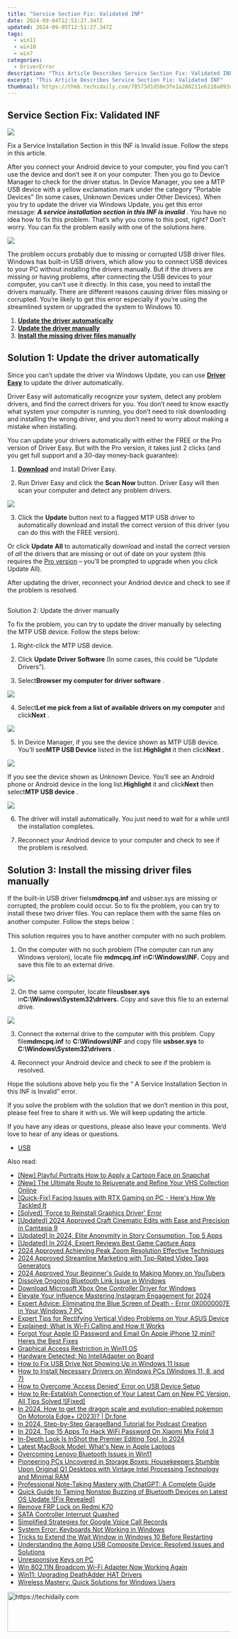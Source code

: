 ```yaml
---
title: "Service Section Fix: Validated INF"
date: 2024-09-04T12:51:27.347Z
updated: 2024-09-05T12:51:27.347Z
tags:
  - win11
  - win10
  - win7
categories:
  - DriverError
description: "This Article Describes Service Section Fix: Validated INF"
excerpt: "This Article Describes Service Section Fix: Validated INF"
thumbnail: https://thmb.techidaily.com/78573d1d50e3fe1a208211e6210a893de5cb63383e5008c1e4699b06b4a4f916.jpg
---
```


## Service Section Fix: Validated INF

![](https://images.drivereasy.com/wp-content/uploads/2018/01/a-service-installation-section-in-this-inf-is-invalid.jpg)

 Fix a Service Installation Section in this INF is Invalid issue. Follow the steps in this article.

 After you connect your Android device to your computer, you find you can’t use the device and don’t see it on your computer. Then you go to Device Manager to check for the driver status. In Device Manager, you see a MTP USB device with a yellow exclamation mark under the category “Portable Devices” (In some cases, Unknown Devices under Other Devices). When you try to update the driver via Windows Update, you get this error message: _**A service installation section in this INF is invalid**_  . You have no idea how to fix this problem. That’s why you come to this post, right? Don’t worry. You can fix the problem easily with one of the solutions here.

![](https://images.drivereasy.com/wp-content/uploads/2018/01/img_5a6866fadc093.jpg)

 The problem occurs probably due to missing or corrupted USB driver files. Windows has built-in USB drivers, which allow you to connect USB devices to your PC without installing the drivers manually. But if the drivers are missing or having problems, after connecting the USB devices to your computer, you can’t use it directly. In this case, you need to install the drivers manually. There are different reasons causing driver files missing or corrupted. You’re likely to get this error especially if you’re using the streamlined system or upgraded the system to Windows 10.

1. [**Update the driver automatically**](https://bluetties.sjv.io/lxv4pm)
2. [**Update the driver manually**](https://technitya.sjv.io/dkpn02)
3. [**Install the missing driver files manually**](https://dhgate.sjv.io/5g6yb2)

## Solution 1: Update the driver automatically

 Since you can’t update the driver via Windows Update, you can use **[Driver Easy](https://tools.techidaily.com/drivereasy/download/)**  to update the driver automatically.

 Driver Easy will automatically recognize your system, detect any problem drivers, and find the correct drivers for you. You don’t need to know exactly what system your computer is running, you don’t need to risk downloading and installing the wrong driver, and you don’t need to worry about making a mistake when installing.

 You can update your drivers automatically with either the FREE or the Pro version of Driver Easy. But with the Pro version, it takes just 2 clicks (and you get full support and a 30-day money-back guarantee):

 1) **[Download](https://tools.techidaily.com/drivereasy/download/)**  and install Driver Easy.

 2) Run Driver Easy and click the **Scan Now** button. Driver Easy will then scan your computer and detect any problem drivers.

![](https://images.drivereasy.com/wp-content/uploads/2023/03/Driver-Easy-download-needed-1200x900.jpg)

 3) Click the **Update** button next to a flagged MTP USB driver to automatically download and install the correct version of this driver (you can do this with the FREE version).

 Or click **Update All**  to automatically download and install the correct version of _all_   the drivers that are missing or out of date on your system (this requires the [Pro version](https://tools.techidaily.com/drivereasy/download/) – you’ll be prompted to upgrade when you click Update All).

 After updating the driver, reconnect your Andriod device and check to see if the problem is resolved.

##

 Solution 2: Update the driver manually

 To fix the problem, you can try to update the driver manually by selecting the MTP USB device. Follow the steps below:

1) Right-click the MTP USB device.

2) Click **Update Driver Software** (In some cases, this could be “Update Drivers”).

3) Select**Browser my computer for driver software** .

![](https://images.drivereasy.com/wp-content/uploads/2018/01/img_5a687740cb79e.jpg)

 4) Select**Let me pick from a list of available drivers on my computer** and click**Next** .

![](https://images.drivereasy.com/wp-content/uploads/2018/01/img_5a68744ea8804.png)

 5) In Device Manager, if you see the device shown as MTP USB device. You’ll see**MTP USB Device** listed in the list.**Highlight** it then click**Next** .

![](https://images.drivereasy.com/wp-content/uploads/2018/01/img_5a687724c3ed9.jpg)

 If you see the device shown as Unknown Device. You’ll see an Android phone or Android device in the long list.**Highlight** it and click**Next** then select**MTP USB device** .

![](https://images.drivereasy.com/wp-content/uploads/2018/01/img_5a68796507b2b.png)

 6) The driver will install automatically. You just need to wait for a while until the installation completes.

 7) Reconnect your Andriod device to your computer and check to see if the problem is resolved.

## Solution 3: Install the missing driver files manually

 If the built-in USB driver fiels**mdmcpq.inf** and usbser.sys are missing or corrupted, the problem could occur. So to fix the problem, you can try to install these two driver files. You can replace them with the same files on another computer. Follow the steps below：

 This solution requires you to have another computer with no such problem.

 1) On the computer with no such problem (The computer can run any Windows version), locate file **mdmcpq.inf** in**C:\\Windows\\INF.** Copy and save this file to an external drive.

![](https://images.drivereasy.com/wp-content/uploads/2018/01/img_5a687fa525406.jpg)

 2) On the same computer, locate file**usbser.sys** in**C:\\Windows\\System32\\drivers.** Copy and save this file to an external drive.

![](https://images.drivereasy.com/wp-content/uploads/2018/01/img_5a68804b214be.jpg)

 3) Connect the external drive to the computer with this problem. Copy file**mdmcpq.inf** to **C:\\Windows\\INF** and copy file **usbser.sys** to **C:\\Windows\\System32\\drivers** .

 4) Reconnect your Android device and check to see if the problem is resolved.

 Hope the solutions above help you fix the “ A Service Installation Section in this INF is Invalid” error.

 If you solve the problem with the solution that we don’t mention in this post, please feel free to share it with us. We will keep updating the article.

 If you have any ideas or questions, please also leave your comments. We’d love to hear of any ideas or questions.

* [USB](https://store.drivereasy.com/order/cart.php?PRODS=4731822&QTY=1&AFFILIATE=108875)

<ins class="adsbygoogle"
     style="display:block"
     data-ad-format="autorelaxed"
     data-ad-client="ca-pub-7571918770474297"
     data-ad-slot="1223367746"></ins>



<ins class="adsbygoogle"
     style="display:block"
     data-ad-client="ca-pub-7571918770474297"
     data-ad-slot="8358498916"
     data-ad-format="auto"
     data-full-width-responsive="true"></ins>

<span class="atpl-alsoreadstyle">Also read:</span>
<div><ul>
<li><a href="https://extra-guidance.techidaily.com/new-playful-portraits-how-to-apply-a-cartoon-face-on-snapchat/"><u>[New] Playful Portraits  How to Apply a Cartoon Face on Snapchat</u></a></li>
<li><a href="https://some-skills.techidaily.com/new-the-ultimate-route-to-rejuvenate-and-refine-your-vhs-collection-online/"><u>[New] The Ultimate Route to Rejuvenate and Refine Your VHS Collection Online</u></a></li>
<li><a href="https://driver-error.techidaily.com/quick-fix-facing-issues-with-rtx-gaming-on-pc-heres-how-we-tackled-it/"><u>[Quick-Fix] Facing Issues with RTX Gaming on PC - Here's How We Tackled It</u></a></li>
<li><a href="https://driver-error.techidaily.com/solved-force-to-reinstall-graphics-driver-error/"><u>[Solved] 'Force to Reinstall Graphics Driver' Error</u></a></li>
<li><a href="https://screen-recording.techidaily.com/updated-2024-approved-craft-cinematic-edits-with-ease-and-precision-in-camtasia-9/"><u>[Updated] 2024 Approved  Craft Cinematic Edits with Ease and Precision in Camtasia 9</u></a></li>
<li><a href="https://instagram-videos.techidaily.com/updated-in-2024-elite-anonymity-in-story-consumption-top-5-apps/"><u>[Updated] In 2024, Elite Anonymity in Story Consumption, Top 5 Apps</u></a></li>
<li><a href="https://facebook-record-videos.techidaily.com/updated-in-2024-expert-reviews-best-game-capture-apps/"><u>[Updated] In 2024, Expert Reviews  Best Game Capture Apps</u></a></li>
<li><a href="https://fox-blue.techidaily.com/2024-approved-achieving-peak-zoom-resolution-effective-techniques/"><u>2024 Approved  Achieving Peak Zoom Resolution  Effective Techniques</u></a></li>
<li><a href="https://youtube-help.techidaily.com/2024-approved-streamline-marketing-with-top-rated-video-tags-generators/"><u>2024 Approved  Streamline Marketing with Top-Rated Video Tags Generators</u></a></li>
<li><a href="https://facebook-video-share.techidaily.com/2024-approved-your-beginners-guide-to-making-money-on-youtubers/"><u>2024 Approved  Your Beginner's Guide to Making Money on YouTubers</u></a></li>
<li><a href="https://driver-error.techidaily.com/dissolve-ongoing-bluetooth-link-issue-in-windows/"><u>Dissolve Ongoing Bluetooth Link Issue in Windows</u></a></li>
<li><a href="https://driver-error.techidaily.com/download-microsoft-xbox-one-controller-driver-for-windows/"><u>Download Microsoft Xbox One Controller Driver for Windows</u></a></li>
<li><a href="https://instagram-video-recordings.techidaily.com/elevate-your-influence-mastering-instagram-engagement-for-2024/"><u>Elevate Your Influence  Mastering Instagram Engagement for 2024</u></a></li>
<li><a href="https://driver-error.techidaily.com/expert-advice-eliminating-the-blue-screen-of-death-error-0x0000007e-in-your-windows-7-pc/"><u>Expert Advice: Eliminating the Blue Screen of Death - Error 0X0000007E in Your Windows 7 PC</u></a></li>
<li><a href="https://driver-error.techidaily.com/expert-tips-for-rectifying-vertical-video-problems-on-your-asus-device/"><u>Expert Tips for Rectifying Vertical Video Problems on Your ASUS Device</u></a></li>
<li><a href="https://techtrends.techidaily.com/explained-what-is-wi-fi-calling-and-how-it-works/"><u>Explained: What Is Wi-Fi Calling and How It Works</u></a></li>
<li><a href="https://apple-account.techidaily.com/forgot-your-apple-id-password-and-email-on-apple-iphone-12-mini-heres-the-best-fixes-by-drfone-ios/"><u>Forgot Your Apple ID Password and Email On Apple iPhone 12 mini? Heres the Best Fixes</u></a></li>
<li><a href="https://driver-error.techidaily.com/graphical-access-restriction-in-win11-os/"><u>Graphical Access Restriction in Win11 OS</u></a></li>
<li><a href="https://driver-error.techidaily.com/hardware-detected-no-intelladapter-on-board/"><u>Hardware Detected: No IntellAdapter on Board</u></a></li>
<li><a href="https://driver-error.techidaily.com/how-to-fix-usb-drive-not-showing-up-in-windows-11-issue/"><u>How to Fix USB Drive Not Showing Up in Windows 11 Issue</u></a></li>
<li><a href="https://driver-error.techidaily.com/how-to-install-necessary-drivers-on-windows-pcs-windows-11-8-and-7/"><u>How to Install Necessary Drivers on Windows PCs (Windows 11, 8, and 7)</u></a></li>
<li><a href="https://driver-error.techidaily.com/how-to-overcome-access-denied-error-on-usb-device-setup/"><u>How to Overcome 'Access Denied' Error on USB Device Setup</u></a></li>
<li><a href="https://driver-error.techidaily.com/how-to-re-establish-connection-of-your-latest-cam-on-new-pc-version-all-tips-solved-fixed/"><u>How to Re-Establish Connection of Your Latest Cam on New PC Version, All Tips Solved ![Fixed]</u></a></li>
<li><a href="https://android-pokemon-go.techidaily.com/in-2024-how-to-get-the-dragon-scale-and-evolution-enabled-pokemon-on-motorola-edgeplus-2023-drfone-by-drfone-virtual-android/"><u>In 2024, How to get the dragon scale and evolution-enabled pokemon On Motorola Edge+ (2023)? | Dr.fone</u></a></li>
<li><a href="https://extra-approaches.techidaily.com/in-2024-step-by-step-garageband-tutorial-for-podcast-creation/"><u>In 2024, Step-by-Step GarageBand Tutorial for Podcast Creation</u></a></li>
<li><a href="https://unlock-android.techidaily.com/in-2024-top-15-apps-to-hack-wifi-password-on-xiaomi-mix-fold-3-by-drfone-android/"><u>In 2024, Top 15 Apps To Hack WiFi Password On Xiaomi Mix Fold 3</u></a></li>
<li><a href="https://some-techniques.techidaily.com/in-depth-look-is-inshot-the-premier-editing-tool-in-2024/"><u>In-Depth Look  Is InShot the Premier Editing Tool, In 2024</u></a></li>
<li><a href="https://technical-tips.techidaily.com/latest-macbook-model-whats-new-in-apple-laptops/"><u>Latest MacBook Model: What's New in Apple Laptops</u></a></li>
<li><a href="https://driver-error.techidaily.com/overcoming-lenovo-bluetooth-issues-in-win11/"><u>Overcoming Lenovo Bluetooth Issues in Win11</u></a></li>
<li><a href="https://driver-error.techidaily.com/pioneering-pcs-uncovered-in-storage-boxes-housekeepers-stumble-upon-original-q1-desktops-with-vintage-intel-processing-technology-and-minimal-ram/"><u>Pioneering PCs Uncovered in Storage Boxes: Housekeepers Stumble Upon Original Q1 Desktops with Vintage Intel Processing Technology and Minimal RAM</u></a></li>
<li><a href="https://driver-error.techidaily.com/professional-note-taking-mastery-with-chatgpt-a-complete-guide/"><u>Professional Note-Taking Mastery with ChatGPT: A Complete Guide</u></a></li>
<li><a href="https://driver-error.techidaily.com/quick-guide-to-taming-nonstop-buzzing-of-bluetooth-devices-on-latest-os-update-fix-revealed/"><u>Quick Guide to Taming Nonstop Buzzing of Bluetooth Devices on Latest OS Update ![Fix Revealed]</u></a></li>
<li><a href="https://review-topics.techidaily.com/remove-frp-lock-on-redmi-k70-by-drfone-android-unlock-remove-google-frp/"><u>Remove FRP Lock on Redmi K70</u></a></li>
<li><a href="https://driver-error.techidaily.com/sata-controller-interrupt-quashed/"><u>SATA Controller Interrupt Quashed</u></a></li>
<li><a href="https://desktop-recording.techidaily.com/simplified-strategies-for-google-voice-call-records/"><u>Simplified Strategies for Google Voice Call Records</u></a></li>
<li><a href="https://driver-error.techidaily.com/system-error-keyboards-not-working-in-windows/"><u>System Error: Keyboards Not Working in Windows</u></a></li>
<li><a href="https://windows11.techidaily.com/tricks-to-extend-the-wait-window-in-windows-10-before-restarting/"><u>Tricks to Extend the Wait Window in Windows 10 Before Restarting</u></a></li>
<li><a href="https://driver-error.techidaily.com/understanding-the-aging-usb-composite-device-resolved-issues-and-solutions/"><u>Understanding the Aging USB Composite Device: Resolved Issues and Solutions</u></a></li>
<li><a href="https://driver-error.techidaily.com/unresponsive-keys-on-pc/"><u>Unresponsive Keys on PC</u></a></li>
<li><a href="https://driver-error.techidaily.com/win-80211n-broadcom-wi-fi-adapter-now-working-again/"><u>Win 802.11N Broadcom Wi-Fi Adapter Now Working Again</u></a></li>
<li><a href="https://driver-error.techidaily.com/win11-upgrading-deathadder-hat-drivers/"><u>Win11: Upgrading DeathAdder HAT Drivers</u></a></li>
<li><a href="https://driver-error.techidaily.com/wireless-mastery-quick-solutions-for-windows-users/"><u>Wireless Mastery: Quick Solutions for Windows Users</u></a></li>
</ul></div>

<!-- affiliate ads begin -->
<a href="https://appsumo.8odi.net/c/5597632/2111995/7443" target="_top" id="2111995">
  <img src="//a.impactradius-go.com/display-ad/7443-2111995" border="0" alt="https://techidaily.com" width="728" height="90"/>
</a>
<img height="0" width="0" src="https://appsumo.8odi.net/i/5597632/2111995/7443" style="position:absolute;visibility:hidden;" border="0" />
<!-- affiliate ads end -->